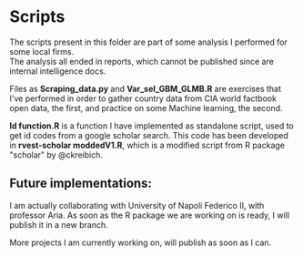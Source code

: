 # Scripts

The scripts present in this folder are part of some analysis I performed for some local firms.\
The analysis all ended in reports, which cannot be published since are internal intelligence docs.

Files as **Scraping_data.py** and **Var_sel_GBM_GLMB.R** are exercises that I've performed in order to gather country data from CIA world factbook open data, the first, and practice on some Machine learning, the second.

**Id function.R** is a function I have implemented as standalone script, used to get id codes from a google scholar search. This code has been developed in **rvest-scholar moddedV1.R**, which is a modified script from R package "scholar" by @ckreibich. 

## Future implementations:

I am actually collaborating with University of Napoli Federico II, with professor Aria. As soon as the R package we are working on is ready, I will publish it in a new branch.

More projects I am currently working on, will publish as soon as I can.
